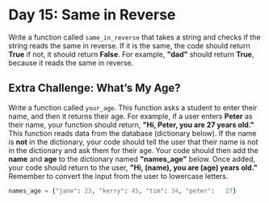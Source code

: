 # Day 15: Same in Reverse

Write a function called `same_in_reverse` that takes a string and
checks if the string reads the same in reverse. If it is the same, the
code should return **True** if not, it should return **False**. For
example, **"dad"** should return **True**, because it reads the same in
reverse.  

## Extra Challenge: What’s My Age?

Write a function called `your_age`. This function asks a student to
enter their name, and then it returns their age. For example, if a
user enters **Peter** as their name, your function should return, **"Hi,
Peter, you are 27 years old."** This function reads data from the
database (dictionary below). If the name is **not** in the dictionary,
your code should tell the user that their name is not in the
dictionary and ask them for their age. Your code should then add
the **name** and **age** to the dictionary named **"names_age"** below.
Once added, your code should return to the user, **"Hi, (name),
you are (age) years old."** Remember to convert the input from
the user to lowercase letters.

```python
names_age = {"jane": 23, "kerry": 45, "tim": 34, "peter":   27}
```
